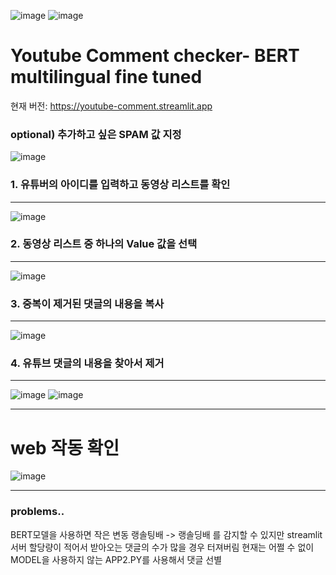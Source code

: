 ![image](https://github.com/doxgxxn/YTfinetunedBERT/assets/135602281/8c03bc5e-6997-47f2-864b-b69ee43f2b8a)
![image](https://github.com/doxgxxn/YTfinetunedBERT/assets/135602281/0595b8fa-2d32-4457-870a-0bfc419683cc)




# Youtube Comment checker- BERT multilingual fine tuned

현재 버전: https://youtube-comment.streamlit.app

### optional) 추가하고 싶은 SPAM 값 지정
![image](https://github.com/doxgxxn/YTfinetunedBERT/assets/135602281/75a38393-5115-44ba-a020-4aa8db922c9d)


### 1. 유튜버의 아이디를 입력하고 동영상 리스트를 확인
---
![image](https://github.com/doxgxxn/YTfinetunedBERT/assets/135602281/21734961-4277-458b-9d5f-cbb4f42c0ba3)

### 2. 동영상 리스트 중 하나의 Value 값을 선택
---
![image](https://github.com/doxgxxn/YTfinetunedBERT/assets/135602281/c1a9141d-8013-46b9-921f-2c69b6f4bc62)

### 3. 중복이 제거된 댓글의 내용을 복사
---
![image](https://github.com/doxgxxn/YTfinetunedBERT/assets/135602281/a5bb4772-65c9-4f2e-85e6-7962ba6d2a16)

### 4. 유튜브 댓글의 내용을 찾아서 제거
---
![image](https://github.com/doxgxxn/YTfinetunedBERT/assets/135602281/e1e70d9b-ddf8-488d-a1b9-379d22c98f46)
![image](https://github.com/doxgxxn/YTfinetunedBERT/assets/135602281/dc127fec-fcb7-4ea5-9e2b-549ca89a4c09)

---
# web 작동 확인
![image](https://github.com/doxgxxn/YTfinetunedBERT/assets/135602281/1cdd2118-b048-4be1-bf6a-775090769d51)



--- 
### problems..
BERT모델을 사용하면 작은 변동 랭솔팅배 -> 랭솔딩배 를 감지할 수 있지만
streamlit 서버 할당량이 적어서 받아오는 댓글의 수가 많을 경우 터져버림
현재는 어쩔 수 없이 MODEL을 사용하지 않는 APP2.PY를 사용해서 댓글 선별
